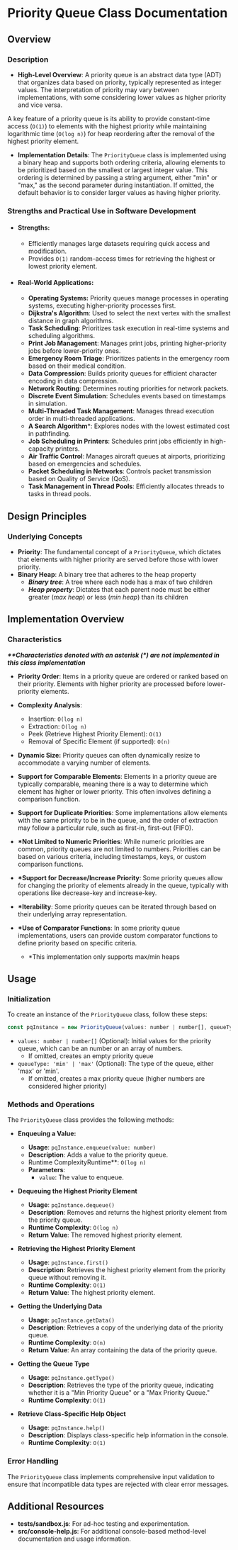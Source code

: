 # Priority Queue Class Documentation

## Overview

### Description
- **High-Level Overview**: A priority queue is an abstract data type (ADT) that organizes data based on priority, typically represented as integer values. The interpretation of priority may vary between implementations, with some considering lower values as higher priority and vice versa.

A key feature of a priority queue is its ability to provide constant-time access (`O(1)`) to elements with the highest priority while maintaining logarithmic time (`O(log n)`) for heap reordering after the removal of the highest priority element.

- **Implementation Details**: The `PriorityQueue` class is implemented using a binary heap and supports both ordering criteria, allowing elements to be prioritized based on the smallest or largest integer value. This ordering is determined by passing a string argument, either "min" or "max," as the second parameter during instantiation. If omitted, the default behavior is to consider larger values as having higher priority.

### Strengths and Practical Use in Software Development
- #### Strengths:
  - Efficiently manages large datasets requiring quick access and modification.
  - Provides `O(1)` random-access times for retrieving the highest or lowest priority element.
- #### Real-World Applications:
  - **Operating Systems:** Priority queues manage processes in operating systems, executing higher-priority processes first.
  - **Dijkstra's Algorithm**: Used to select the next vertex with the smallest distance in graph algorithms.
  - **Task Scheduling**: Prioritizes task execution in real-time systems and scheduling algorithms.
  - **Print Job Management**: Manages print jobs, printing higher-priority jobs before lower-priority ones.
  - **Emergency Room Triage**: Prioritizes patients in the emergency room based on their medical condition.
  - **Data Compression**: Builds priority queues for efficient character encoding in data compression.
  - **Network Routing**: Determines routing priorities for network packets.
  - **Discrete Event Simulation**: Schedules events based on timestamps in simulation.
  - **Multi-Threaded Task Management**: Manages thread execution order in multi-threaded applications.
  - **A Search Algorithm***: Explores nodes with the lowest estimated cost in pathfinding.
  - **Job Scheduling in Printers**: Schedules print jobs efficiently in high-capacity printers.
  - **Air Traffic Control**: Manages aircraft queues at airports, prioritizing based on emergencies and schedules.
  - **Packet Scheduling in Networks**: Controls packet transmission based on Quality of Service (QoS).
  - **Task Management in Thread Pools**: Efficiently allocates threads to tasks in thread pools.

## Design Principles

### Underlying Concepts
- **Priority**: The fundamental concept of a `PriorityQueue`, which dictates that elements with higher priority are served before those with lower priority.
- **Binary Heap**: A binary tree that adheres to the heap property 
    - ***Binary tree***: A tree where each node has a max of two children
    - ***Heap property***: Dictates that each parent node must be either greater (*max heap*) or less (*min heap*) than its children

## Implementation Overview

### Characteristics 

***\*\*Characteristics denoted with an asterisk (\*) are not implemented in this class implementation***

- **Priority Order**: Items in a priority queue are ordered or ranked based on their priority. Elements with higher priority are processed before lower-priority elements.

- **Complexity Analysis**:
    - Insertion: `O(log n)`
    - Extraction: `O(log n)`
    - Peek (Retrieve Highest Priority Element): `O(1)`
    - Removal of Specific Element (if supported): `O(n)`

- **Dynamic Size:** Priority queues can often dynamically resize to accommodate a varying number of elements.

- **Support for Comparable Elements**: Elements in a priority queue are typically comparable, meaning there is a way to determine which element has higher or lower priority. This often involves defining a comparison function.

- **Support for Duplicate Priorities**: Some implementations allow elements with the same priority to be in the queue, and the order of extraction may follow a particular rule, such as first-in, first-out (FIFO).

- **\*Not Limited to Numeric Priorities**: While numeric priorities are common, priority queues are not limited to numbers. Priorities can be based on various criteria, including timestamps, keys, or custom comparison functions.

- **\*Support for Decrease/Increase Priority**: Some priority queues allow for changing the priority of elements already in the queue, typically with operations like decrease-key and increase-key.

- **\*Iterability**: Some priority queues can be iterated through based on their underlying array representation.

- **\*Use of Comparator Functions**: In some priority queue implementations, users can provide custom comparator functions to define priority based on specific criteria.
    - *This implementation only supports max/min heaps


## Usage

### Initialization
To create an instance of the `PriorityQueue` class, follow these steps:

```javascript
const pqInstance = new PriorityQueue(values: number | number[], queueType: 'min' | 'max'); 
```

- `values: number | number[]` (Optional): Initial values for the priority queue, which can be an number or an array of numbers.
    - If omitted, creates an empty priority queue 
- `queueType: 'min' | 'max'` (Optional): The type of the queue, either 'max' or 'min'.
    - If omitted, creates a max priority queue (higher numbers are considered higher priority) 

### Methods and Operations
The `PriorityQueue` class provides the following methods:

-  **Enqueuing a Value:**
    - **Usage**: `pqInstance.enqueue(value: number)`
    - **Description**: Adds a value to the priority queue.
    - Runtime ComplexityRuntime**: `O(log n)`
    - **Parameters**:
        - `value`: The value to enqueue.

-  **Dequeuing the Highest Priority Element**
    - **Usage**: `pqInstance.dequeue()`
    - **Description**: Removes and returns the highest priority element from the priority queue.
    - **Runtime Complexity**: `O(log n)`
    - **Return Value**: The removed highest priority element.

-  **Retrieving the Highest Priority Element**
    - **Usage**: `pqInstance.first()`
    - **Description**: Retrieves the highest priority element from the priority queue without removing it.
    - **Runtime Complexity**: `O(1)`
    - **Return Value**: The highest priority element.

-  **Getting the Underlying Data**
    - **Usage**: `pqInstance.getData()`
    - **Description**: Retrieves a copy of the underlying data of the priority queue.
    - **Runtime Complexity**: `O(n)`
    - **Return Value**: An array containing the data of the priority queue.

-  **Getting the Queue Type**
    - **Usage**: `pqInstance.getType()`
    - **Description**: Retrieves the type of the priority queue, indicating whether it is a "Min Priority Queue" or a "Max Priority Queue."
    - **Runtime Complexity**: `O(1)`

-  **Retrieve Class-Specific Help Object**
    - **Usage**: `pqInstance.help()`
    - **Description**: Displays class-specific help information in the console.
    - **Runtime Complexity**: `O(1)`

### Error Handling
The `PriorityQueue` class implements comprehensive input validation to ensure that incompatible data types are rejected with clear error messages.

## Additional Resources
- **tests/sandbox.js**: For ad-hoc testing and experimentation.
- **src/console-help.js**: For additional console-based method-level documentation and usage information.
